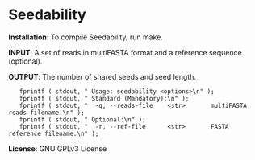 Seedability
===

<b>Installation</b>: To compile Seedability, run make.

<b>INPUT</b>: A set of reads in multiFASTA format and a reference sequence (optional).

<b>OUTPUT</b>: The number of shared seeds and seed length.

```
   fprintf ( stdout, " Usage: seedability <options>\n" );
   fprintf ( stdout, " Standard (Mandatory):\n" );
   fprintf ( stdout, "  -q, --reads-file	<str>		multiFASTA reads filename.\n" ); 
   fprintf ( stdout, " Optional:\n" );
   fprintf ( stdout, "  -r, --ref-file		<str>		FASTA reference filename.\n" );
```

<b>License</b>: GNU GPLv3 License
